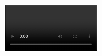 <div class="xad-outstream" data-mode="outstream" data-adtag="ADUNIT" data-sticky="bottom-right" data-close="true" data-width="400" data-height="250"></div>


<video class="xad-video" data-mode="instream" data-src="LINK VIDEO" data-adtag="ADUNIT" data-autoplay="muted" data-controls="true" playsinline ></video>
